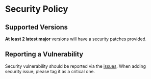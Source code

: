 # Security Policy

## Supported Versions

__At least 2 latest major__ versions will have a security patches provided.

## Reporting a Vulnerability

Security vulnerability should be reported via the [issues](https://github.com/gullerya/data-tier/issues).
When adding security issue, please tag it as a critical one.